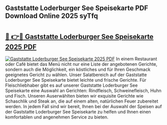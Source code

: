 ## Gaststatte Loderburger See Speisekarte PDF Download Online 2025 syTfq

# <h2><a href="http://gc7z3u.nevu.top/?p=Gaststatte+Loderburger+See+Speisekarte">🔗 👉🔴 Gaststatte Loderburger See Speisekarte 2025 PDF</a></h2>

[![Gaststatte Loderburger See Speisekarte 2025 PDF](https://i.imgur.com/dBaPXMq.png)](http://gc7z3u.nevu.top/?p=Gaststatte+Loderburger+See+Speisekarte)
In einem Restaurant oder Café bietet das Menü nicht nur eine Liste der angebotenen Gerichte, sondern auch die Möglichkeit, ein köstliches und für Ihren Geschmack geeignetes Gericht zu wählen. Unser Salatbereich auf der Gaststatte Loderburger See Speisekarte bietet leichte und frische Gerichte. Für Fleischliebhaber gibt es auf unserer Gaststatte Loderburger See Speisekarte eine Auswahl an Gerichten: Rindfleisch, Schweinefleisch, Huhn und Fisch. Unseren Auserwählten bieten wir exquisite Gerichte wie Schaschlik und Steak an, die auf einem alten, natürlichen Feuer zubereitet werden. In jedem Fall sind wir bereit, Ihnen bei der Auswahl der Speisen auf der Gaststatte Loderburger See Speisekarte zu helfen und Ihnen einen komfortablen und angenehmen Service zu bieten.

